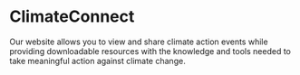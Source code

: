 # ClimateConnect
Our website allows you to view and share climate action events while providing downloadable resources with the knowledge and tools needed to take meaningful action against climate change.
